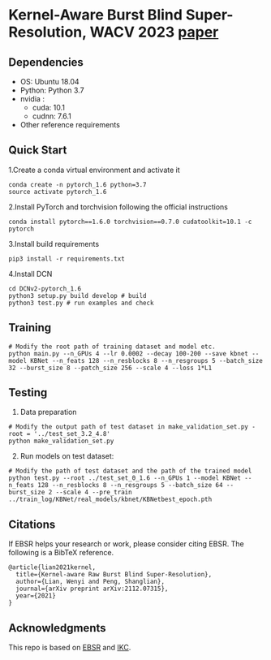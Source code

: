 # Kernel-Aware Burst Blind Super-Resolution, WACV 2023 [paper](https://arxiv.org/abs/2112.07315)

## Dependencies
- OS: Ubuntu 18.04
- Python: Python 3.7
- nvidia :
   - cuda: 10.1
   - cudnn: 7.6.1
- Other reference requirements

## Quick Start
1.Create a conda virtual environment and activate it
```python3
conda create -n pytorch_1.6 python=3.7
source activate pytorch_1.6
```
2.Install PyTorch and torchvision following the official instructions
```python3
conda install pytorch==1.6.0 torchvision==0.7.0 cudatoolkit=10.1 -c pytorch
```
3.Install build requirements
```python3
pip3 install -r requirements.txt
```
4.Install DCN
```python3
cd DCNv2-pytorch_1.6
python3 setup.py build develop # build
python3 test.py # run examples and check
```
## Training
```python3
# Modify the root path of training dataset and model etc.
python main.py --n_GPUs 4 --lr 0.0002 --decay 100-200 --save kbnet --model KBNet --n_feats 128 --n_resblocks 8 --n_resgroups 5 --batch_size 32 --burst_size 8 --patch_size 256 --scale 4 --loss 1*L1
```
## Testing
1. Data preparation
```python3
# Modify the output path of test dataset in make_validation_set.py - root = '../test_set_3.2_4.8'
python make_validation_set.py
```
2. Run models on test dataset:
```python3
# Modify the path of test dataset and the path of the trained model
python test.py --root ../test_set_0_1.6 --n_GPUs 1 --model KBNet --n_feats 128 --n_resblocks 8 --n_resgroups 5 --batch_size 64 --burst_size 2 --scale 4 --pre_train ../train_log/KBNet/real_models/kbnet/KBNetbest_epoch.pth
```

## Citations
If EBSR helps your research or work, please consider citing EBSR.
The following is a BibTeX reference.

```
@article{lian2021kernel,
  title={Kernel-aware Raw Burst Blind Super-Resolution},
  author={Lian, Wenyi and Peng, Shanglian},
  journal={arXiv preprint arXiv:2112.07315},
  year={2021}
}
```

## Acknowledgments
This repo is based on [EBSR](https://github.com/Algolzw/EBSR) and [IKC](https://github.com/yuanjunchai/IKC).




